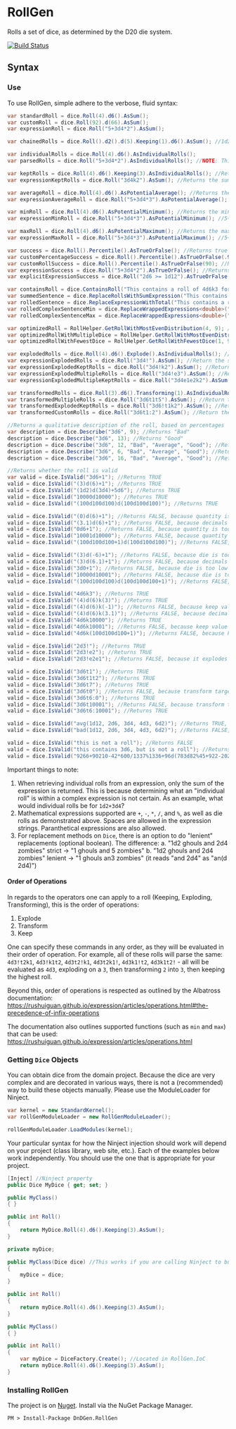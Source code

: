 # RollGen

Rolls a set of dice, as determined by the D20 die system.

[![Build Status](https://dev.azure.com/dndgen/DnDGen/_apis/build/status/DnDGen.RollGen?branchName=master)](https://dev.azure.com/dndgen/DnDGen/_build/latest?definitionId=1&branchName=master)

## Syntax

### Use

To use RollGen, simple adhere to the verbose, fluid syntax:

```C#
var standardRoll = dice.Roll(4).d6().AsSum();
var customRoll = dice.Roll(92).d(66).AsSum();
var expressionRoll = dice.Roll("5+3d4*2").AsSum();

var chainedRolls = dice.Roll().d2().d(5).Keeping(1).d6().AsSum(); //1d2d5k1d6 Evaluated left to right -> ((1d2)d5k1)d6

var individualRolls = dice.Roll(4).d6().AsIndividualRolls();
var parsedRolls = dice.Roll("5+3d4*2").AsIndividualRolls(); //NOTE: This will only return 1 roll, the same as AsSum()

var keptRolls = dice.Roll(4).d6().Keeping(3).AsIndividualRolls(); //Returns the highest 3 rolls
var expressionKeptRolls = dice.Roll("3d4k2").AsSum(); //Returns the sum of 2 highest rolls

var averageRoll = dice.Roll(4).d6().AsPotentialAverage(); //Returns the average roll for the expression.  For here, it will return 14.
var expressionAverageRoll = dice.Roll("5+3d4*3").AsPotentialAverage(); //5+7.5*3, returning 27.5 

var minRoll = dice.Roll(4).d6().AsPotentialMinimum(); //Returns the minimum roll for the expression.  For here, it will return 4.
var expressionMinRoll = dice.Roll("5+3d4*3").AsPotentialMinimum(); //5+3*3, returning 14

var maxRoll = dice.Roll(4).d6().AsPotentialMaximum(); //Returns the maximum roll for the expression.  For here, it will return 24.
var expressionMaxRoll = dice.Roll("5+3d4*3").AsPotentialMaximum(); //5+12*3, returning 41 

var success = dice.Roll().Percentile().AsTrueOrFalse(); //Returns true if high (51-100), false if low (1-50)
var customPercentageSuccess = dice.Roll().Percentile().AsTrueOrFalse(.9); //Returns true if > 90, false if <= 90
var customRollSuccess = dice.Roll().Percentile().AsTrueOrFalse(90); //Returns true if >= 90, false if < 90
var expressionSuccess = dice.Roll("5+3d4*2").AsTrueOrFalse(); //Returns true if high, false if low
var explicitExpressionSuccess = dice.Roll("2d6 >= 1d12").AsTrueOrFalse(); //Evalutes boolean expression after rolling

var containsRoll = dice.ContainsRoll("This contains a roll of 4d6k3 for rolling stats"); //will return true here
var summedSentence = dice.ReplaceRollsWithSumExpression("This contains a roll of 4d6k3 for rolling stats"); //returns "This contains a roll of (5 + 3 + 2) for rolling stats"
var rolledSentence = dice.ReplaceExpressionWithTotal("This contains a roll of 4d6k3 for rolling stats"); //returns "This contains a roll of 10 for rolling stats"
var rolledComplexSentenceMin = dice.ReplaceWrappedExpressions<double>("Fireball does {min(4d6,10) + 0.5} damage"); //returns "Fireball does 7.5 damage"
var rolledComplexSentenceMax = dice.ReplaceWrappedExpressions<double>("Fireball does {max(4d6,10) + 0.5} damage"); //returns "Fireball does 15.5 damage"

var optimizedRoll = RollHelper.GetRollWithMostEvenDistribution(4, 9); //returns "1d6+3", which is the most evenly-distributed roll possible, whether optimizing for dice or distribution
var optimizedRollWithMultipleDice = RollHelper.GetRollWithMostEvenDistribution(1, 9); //returns "1d8+1d2-1", because it more evenly-distributed than "4d3-3"
var optimizedRollWithFewestDice = RollHelper.GetRollWithFewestDice(1, 9); //returns "4d3-3", because it uses only 1 kind of dice compared to "1d8+1d2-1"

var explodedRolls = dice.Roll(4).d6().Explode().AsIndividualRolls(); //If a 6 is rolled, then an additional roll is performed.  I.E., 3 + 6 + 5 + 4 + 1
var expressionExplodedRolls = dice.Roll("3d4!").AsSum(); //Return the sum of the rolls, including bonus rolls from explosion on rolls of 4
var expressionExplodedKeptRolls = dice.Roll("3d4!k2").AsSum(); //Returns the sum of 2 highest rolls, including bonus rolls from explosion on rolls of 4
var expressionExplodedMultipleRolls = dice.Roll("3d4!e3").AsSum(); //Return the sum of the rolls, including bonus rolls from explosion on rolls of 3 or 4
var expressionExplodedMultipleKeptRolls = dice.Roll("3d4e1e2k2").AsSum(); //Returns the sum of 2 highest rolls, including bonus rolls from explosion on rolls of 1 or 2

var transformedRolls = dice.Roll(3).d6().Transforming(1).AsIndividualRolls(); //If a 1 is rolled, we will count it as a 6.  I.E., 3 + 1 + 6 = 3 + 6 + 6
var transformedMultipleRolls = dice.Roll("3d6t1t5").AsSum(); //Return the sum of the rolls, including 1's and 5's transformed to 6's
var transformedExplodedKeptRolls = dice.Roll("3d6!t1k2").AsSum(); //Returns the sum of 2 highest rolls, including bonus rolls from explosion and transforming 1's to 6's.
var transformedCustomRolls = dice.Roll("3d6t1:2").AsSum(); //Return the sum of the rolls, transforming 1's into 2's.

//Returns a qualitative description of the roll, based on percentages
var description = dice.Describe("3d6", 9); //Returns "Bad"
description = dice.Describe("3d6", 13); //Returns "Good"
description = dice.Describe("3d6", 12, "Bad", "Average", "Good"); //Returns "Average"
description = dice.Describe("3d6", 6, "Bad", "Average", "Good"); //Returns "Bad"
description = dice.Describe("3d6", 16, "Bad", "Average", "Good"); //Returns "Good"

//Returns whether the roll is valid
var valid = dice.IsValid("3d6+1"); //Returns TRUE
valid = dice.IsValid("(3)d(6)+1"); //Returns TRUE
valid = dice.IsValid("(1d2)d(3d4)+5d6"); //Returns TRUE
valid = dice.IsValid("10000d10000"); //Returns TRUE
valid = dice.IsValid("(100d100d100)d(100d100d100)"); //Returns TRUE

valid = dice.IsValid("(0)d(6)+1"); //Returns FALSE, because quantity is too low
valid = dice.IsValid("(3.1)d(6)+1"); //Returns FALSE, because decimals are not allowed for dice operations
valid = dice.IsValid("0d6+1"); //Returns FALSE, because quantity is too low
valid = dice.IsValid("10001d10000"); //Returns FALSE, because quantity is too high
valid = dice.IsValid("(100d100d100+1)d(100d100d100)"); //Returns FALSE, because quantity could potentially be above the 10,000 limit

valid = dice.IsValid("(3)d(-6)+1"); //Returns FALSE, because die is too low
valid = dice.IsValid("(3)d(6.1)+1"); //Returns FALSE, because decimals are not allowed for dice operations
valid = dice.IsValid("3d0+1"); //Returns FALSE, because die is too low
valid = dice.IsValid("10000d10001"); //Returns FALSE, because die is too high
valid = dice.IsValid("(100d100d100)d(100d100d100+1)"); //Returns FALSE, because die could potentially be above the 10,000 limit

valid = dice.IsValid("4d6k3"); //Returns TRUE
valid = dice.IsValid("(4)d(6)k(3)"); //Returns TRUE
valid = dice.IsValid("(4)d(6)k(-1)"); //Returns FALSE, because keep value is too low
valid = dice.IsValid("(4)d(6)k(3.1)"); //Returns FALSE, because decimals are not allowed for dice operations
valid = dice.IsValid("4d6k10000"); //Returns TRUE
valid = dice.IsValid("4d6k10001"); //Returns FALSE, because keep value is too high
valid = dice.IsValid("4d6k(100d100d100+1)"); //Returns FALSE, because keep value could potentially be above the 10,000 limit

valid = dice.IsValid("2d3!"); //Returns TRUE
valid = dice.IsValid("2d3!e2"); //Returns TRUE
valid = dice.IsValid("2d3!e2e1"); //Returns FALSE, because it explodes on all values

valid = dice.IsValid("3d6t1"); //Returns TRUE
valid = dice.IsValid("3d6t1t2"); //Returns TRUE
valid = dice.IsValid("3d6t7"); //Returns TRUE
valid = dice.IsValid("3d6t0"); //Returns FALSE, because transform target is too low
valid = dice.IsValid("3d6t6:0"); //Returns TRUE
valid = dice.IsValid("3d6t10001"); //Returns FALSE, because transform target is too high
valid = dice.IsValid("3d6t6:10001"); //Returns TRUE

valid = dice.IsValid("avg(1d12, 2d6, 3d4, 4d3, 6d2)"); //Returns TRUE, because this is a valid Albatross function
valid = dice.IsValid("bad(1d12, 2d6, 3d4, 4d3, 6d2)"); //Returns FALSE, because "bad" is not a valid Albatross function

valid = dice.IsValid("this is not a roll"); //Returns FALSE
valid = dice.IsValid("this contains 3d6, but is not a roll"); //Returns FALSE
valid = dice.IsValid("9266+90210-42*600/1337%1336+96d(783d82%45+922-2022/337)-min(max(avg(1d2, 3d4, 5d6)))"); //Returns TRUE

```

Important things to note:

1. When retrieving individual rolls from an expression, only the sum of the expression is returned.  This is because determining what an "individual roll" is within a complex expression is not certain.  As an example, what would individual rolls be for `1d2+3d4`?
2. Mathematical expressions supported are `+`, `-`, `*`, `/`, and `%`, as well as die rolls as demonstrated above.  Spaces are allowed in the expression strings.  Paranthetical expressions are also allowed.
3. For replacement methods on `Dice`, there is an option to do "lenient" replacements (optional boolean).  The difference:
    a. "1d2 ghouls and 2d4 zombies" strict -> "1 ghouls and 5 zombies"
    b. "1d2 ghouls and 2d4 zombies" lenient -> "1 ghouls an3 zombies" (it reads "and 2d4" as "an(d 2d4)")

#### Order of Operations

In regards to the operators one can apply to a roll (Keeping, Exploding, Transforming), this is the order of operations:

1. Explode
2. Transform
3. Keep

One can specify these commands in any order, as they will be evaluated in their order of operation.  For example, all of these rolls will parse the same: `4d3!t2k1`, `4d3!k1t2`, `4d3t2!k1`, `4d3t2k1!`, `4d3k1!t2`, `4d3k1t2!` - all will be evaluated as `4d3`, exploding on a `3`, then transforming `2` into `3`, then keeping the highest roll.

Beyond this, order of operations is respected as outlined by the Albatross documentation: https://rushuiguan.github.io/expression/articles/operations.html#the-precedence-of-infix-operations

The documentation also outlines supported functions (such as `min` and `max`) that can be used: https://rushuiguan.github.io/expression/articles/operations.html

### Getting `Dice` Objects

You can obtain dice from the domain project. Because the dice are very complex and are decorated in various ways, there is not a (recommended) way to build these objects manually. Please use the ModuleLoader for Ninject.

```C#
var kernel = new StandardKernel();
var rollGenModuleLoader = new RollGenModuleLoader();

rollGenModuleLoader.LoadModules(kernel);
```

Your particular syntax for how the Ninject injection should work will depend on your project (class library, web site, etc.).  Each of the examples below work independently.  You should use the one that is appropriate for your project.

```C#
[Inject] //Ninject property
public Dice MyDice { get; set; }

public MyClass()
{ }

public int Roll()
{
    return MyDice.Roll(4).d6().Keeping(3).AsSum();
}
```

```C#
private myDice;

public MyClass(Dice dice) //This works if you are calling Ninject to build MyClass
{
    myDice = dice;
}

public int Roll()
{
    return myDice.Roll(4).d6().Keeping(3).AsSum();
}
```

```C#
public MyClass()
{ }

public int Roll()
{
    var myDice = DiceFactory.Create(); //Located in RollGen.IoC
    return myDice.Roll(4).d6().Keeping(3).AsSum();
}
```

### Installing RollGen

The project is on [Nuget](https://www.nuget.org/packages/DnDGen.RollGen). Install via the NuGet Package Manager.

    PM > Install-Package DnDGen.RollGen

